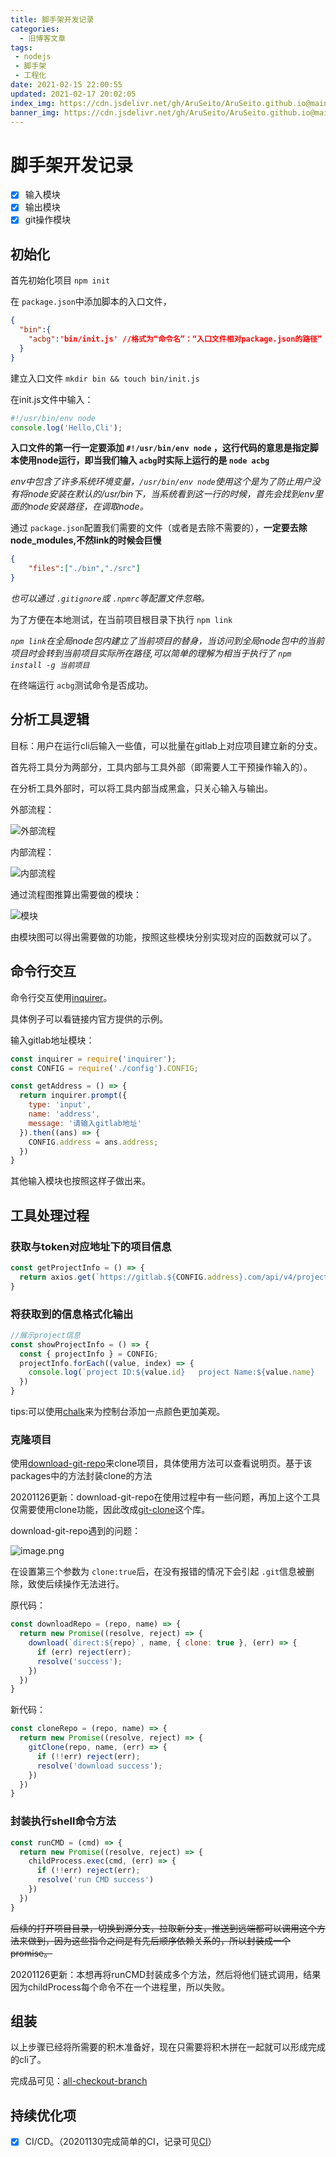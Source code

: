 ```yaml
---
title: 脚手架开发记录
categories:
  - 旧博客文章
tags:
 - nodejs
 - 脚手架
 - 工程化
date: 2021-02-15 22:00:55
updated: 2021-02-17 20:02:05
index_img: https://cdn.jsdelivr.net/gh/AruSeito/AruSeito.github.io@main/source/img/banner/bg19.jpg
banner_img: https://cdn.jsdelivr.net/gh/AruSeito/AruSeito.github.io@main/source/img/banner/bg19.jpg
---
```

# 脚手架开发记录

* [x] 输入模块
* [x] 输出模块
* [x] git操作模块

## 初始化

首先初始化项目 `npm init`

在 `package.json`中添加脚本的入口文件，

```json
{
  "bin":{
    "acbg":'bin/init.js' //格式为“命令名”：“入口文件相对package.json的路径”
  }
}
```

建立入口文件 `mkdir bin && touch bin/init.js`

在init.js文件中输入：

```javascript
#!/usr/bin/env node
console.log('Hello,Cli');
```

**入口文件的第一行一定要添加 `#!/usr/bin/env node` ，这行代码的意思是指定脚本使用node运行，即当我们输入 `acbg`时实际上运行的是 `node acbg`**

*env中包含了许多系统环境变量，`/usr/bin/env node`使用这个是为了防止用户没有将node安装在默认的/usr/bin下，当系统看到这一行的时候，首先会找到env里面的node安装路径，在调取node。*

通过 `package.json`配置我们需要的文件（或者是去除不需要的），**一定要去除node_modules,不然link的时候会巨慢**

```json
{
	"files":["./bin","./src"]
}
```

*也可以通过 `.gitignore`或 `.npmrc`等配置文件忽略。*

为了方便在本地测试，在当前项目根目录下执行 `npm link`

*`npm link`在全局node包内建立了当前项目的替身，当访问到全局node包中的当前项目时会转到当前项目实际所在路径,可以简单的理解为相当于执行了 `npm install -g 当前项目`*

在终端运行 `acbg`测试命令是否成功。

## 分析工具逻辑

目标：用户在运行cli后输入一些值，可以批量在gitlab上对应项目建立新的分支。

首先将工具分为两部分，工具内部与工具外部（即需要人工干预操作输入的）。

在分析工具外部时，可以将工具内部当成黑盒，只关心输入与输出。

外部流程：

![外部流程](https://chenxiumiao-1252816278.cos.ap-beijing.myqcloud.com/2020/11/24/%E5%A4%96%E9%83%A8%E6%B5%81%E7%A8%8B.png)

内部流程：

![内部流程](https://chenxiumiao-1252816278.cos.ap-beijing.myqcloud.com/2020/11/24/%E5%86%85%E9%83%A8%E6%B5%81%E7%A8%8B.png)

通过流程图推算出需要做的模块：

![模块](https://chenxiumiao-1252816278.cos.ap-beijing.myqcloud.com/2020/11/24/%E6%A8%A1%E5%9D%97.png)

由模块图可以得出需要做的功能，按照这些模块分别实现对应的函数就可以了。

## 命令行交互

命令行交互使用[inquirer](https://www.npmjs.com/package/inquirer)。

具体例子可以看链接内官方提供的示例。

输入gitlab地址模块：

```javascript
const inquirer = require('inquirer');
const CONFIG = require('./config').CONFIG;

const getAddress = () => {
  return inquirer.prompt({
    type: 'input',
    name: 'address',
    message: '请输入gitlab地址'
  }).then((ans) => {
    CONFIG.address = ans.address;
  })
}
```

其他输入模块也按照这样子做出来。

## 工具处理过程

### 获取与token对应地址下的项目信息

```javascript
const getProjectInfo = () => {
  return axios.get(`https://gitlab.${CONFIG.address}.com/api/v4/projects?private_token=${CONFIG.token}`)
}
```

### 将获取到的信息格式化输出

```javascript
//展示project信息
const showProjectInfo = () => {
  const { projectInfo } = CONFIG;
  projectInfo.forEach((value, index) => {
    console.log(`project ID:${value.id}   project Name:${value.name}    project repo:${value.repo}`);
  })
}
```

tips:可以使用[chalk](https://www.npmjs.com/package/chalk)来为控制台添加一点颜色更加美观。

### 克隆项目

使用[download-git-repo](https://www.npmjs.com/package/download-git-repo)来clone项目，具体使用方法可以查看说明页。基于该packages中的方法封装clone的方法

20201126更新：download-git-repo在使用过程中有一些问题，再加上这个工具仅需要使用clone功能，因此改成[git-clone](https://www.npmjs.com/package/git-clone)这个库。

download-git-repo遇到的问题：

![image.png](https://chenxiumiao-1252816278.cos.ap-beijing.myqcloud.com/2020/11/26/1606398697.png)

在设置第三个参数为 `clone:true`后，在没有报错的情况下会引起 `.git`信息被删除，致使后续操作无法进行。

原代码：

```javascript
const downloadRepo = (repo, name) => {
  return new Promise((resolve, reject) => {
    download(`direct:${repo}`, name, { clone: true }, (err) => {
      if (err) reject(err);
      resolve('success');
    })
  })
}
```

新代码：

```javascript
const cloneRepo = (repo, name) => {
  return new Promise((resolve, reject) => {
    gitClone(repo, name, (err) => {
      if (!!err) reject(err);
      resolve('download success');
    })
  })
}
```

### 封装执行shell命令方法

```javascript
const runCMD = (cmd) => {
  return new Promise((resolve, reject) => {
    childProcess.exec(cmd, (err) => {
      if (!!err) reject(err);
      resolve('run CMD success')
    })
  })
}
```

~~后续的打开项目目录，切换到源分支，拉取新分支，推送到远端都可以调用这个方法来做到，因为这些指令之间是有先后顺序依赖关系的，所以封装成一个promise。~~

20201126更新：本想再将runCMD封装成多个方法，然后将他们链式调用，结果因为childProcess每个命令不在一个进程里，所以失败。

## 组装

以上步骤已经将所需要的积木准备好，现在只需要将积木拼在一起就可以形成完成的cli了。

完成品可见：[all-checkout-branch](https://github.com/AruSeito/all-checkout-gitlab)

## 持续优化项
* [x] CI/CD。（20201130完成简单的CI，记录可见[CI](https://aruseito.github.io/2021/02/15/travis-ci-%E5%AD%A6%E4%B9%A0%E8%AE%B0%E5%BD%95/)）
